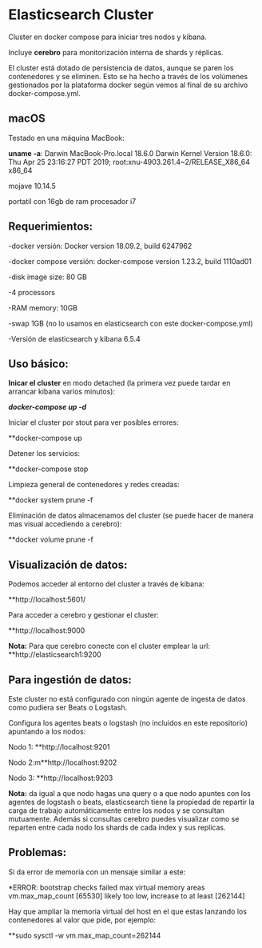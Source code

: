 

# Elasticsearch Cluster


Cluster en docker compose para iniciar tres nodos y kibana. 

Incluye **cerebro** para monitorización interna de shards y réplicas. 

El cluster está dotado de persistencia de datos, aunque se paren los contenedores y se eliminen. Esto se ha hecho a través de los volúmenes gestionados por la plataforma docker según vemos al final de su archivo docker-compose.yml.


## macOS

Testado en una máquina MacBook:

**uname -a**: Darwin MacBook-Pro.local 18.6.0 Darwin Kernel Version 18.6.0: Thu Apr 25 23:16:27 PDT 2019; root:xnu-4903.261.4~2/RELEASE_X86_64 x86_64

mojave 10.14.5

portatil con 16gb de ram procesador i7


## Requerimientos:

-docker versión: Docker version 18.09.2, build 6247962

-docker compose versión: docker-compose version 1.23.2, build 1110ad01

-disk image size: 80 GB

-4 processors

-RAM memory: 10GB

-swap 1GB (no lo usamos en elasticsearch con este docker-compose.yml)

-Versión de elasticsearch y kibana 6.5.4



## Uso básico:


**Inicar el cluster** en modo detached (la primera vez puede tardar en arrancar kibana varios minutos):

_**docker-compose up -d**_

Iniciar el cluster por stout para ver posibles errores:  

**docker-compose up

Detener los servicios:

**docker-compose stop

Limpieza general de contenedores y redes creadas:

**docker system prune -f

Eliminación de datos almacenamos del cluster (se puede hacer de manera mas visual accediendo a cerebro):

**docker volume prune -f




## Visualización de datos:


Podemos acceder al entorno del cluster a través de kibana:

**http://localhost:5601/

Para acceder a cerebro y gestionar el cluster:

**http://localhost:9000

**Nota:** Para que cerebro conecte con el cluster emplear la url: **http://elasticsearch1:9200




## Para ingestión de datos:

Este cluster no está configurado con ningún agente de ingesta de datos como pudiera ser Beats o Logstash.

Configura los agentes beats o logstash (no incluidos en este repositorio) apuntando a los nodos:

Nodo 1: **http://localhost:9201

Nodo 2:m**http://localhost:9202

Nodo 3: **http://localhost:9203

**Nota:** da igual a que nodo hagas una query o a que nodo apuntes con los agentes de logstash o beats, elasticsearch tiene la propiedad de repartir la carga de trabajo automáticamente entre los nodos y se consultan mutuamente. Además si consultas cerebro puedes visualizar como se reparten entre cada nodo los shards de cada index y sus replicas.


## Problemas:


Si da error de memoria con un mensaje similar a este:

*ERROR: bootstrap checks failed max virtual memory areas vm.max_map_count [65530] likely too low, increase to at least [262144]

Hay que ampliar la memoria virtual del host en el que estas lanzando los contenedores al valor que pide, por ejemplo:

**sudo sysctl -w vm.max_map_count=262144



